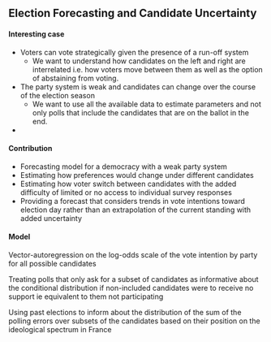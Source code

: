 ## Election Forecasting and Candidate Uncertainty





#### Interesting case

* Voters can vote strategically given the presence of a run-off system
  * We want to understand how candidates on the left and right are interrelated i.e. how voters move between them as well as the option of abstaining from voting.
* The party system is weak and candidates can change over the course of the election season
  * We want to use all the available data to estimate parameters and not only polls that include the candidates that are on the ballot in the end.
* 



#### Contribution

* Forecasting model for a democracy with a weak party system
* Estimating how preferences would change under different candidates 
* Estimating how voter switch between candidates with the added difficulty of limited or no access to individual survey responses
* Providing a forecast that considers trends in vote intentions toward election day rather than an extrapolation of the current standing with added uncertainty



#### Model

Vector-autoregression on the log-odds scale of the vote intention by party for all possible candidates

Treating polls that only ask for a subset of candidates as informative about the conditional distribution if non-included candidates were to receive no support ie equivalent to them not participating

Using past elections to inform about the distribution of the sum of the polling errors over subsets of the candidates based on their position on the ideological spectrum in France



